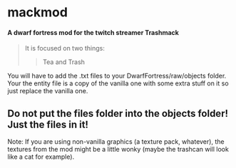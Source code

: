 # mackmod
#### A dwarf fortress mod for the twitch streamer Trashmack

>It is focused on two things:
>>Tea
>>and Trash

You will have to add the .txt files to your DwarfFortress/raw/objects folder.
Your the entity file is a copy of the vanilla one with some extra stuff on it so just replace the vanilla one.
## Do not put the files folder into the objects folder! Just the files in it!

Note: If you are using non-vanilla graphics (a texture pack, whatever), the textures from the mod might be a little wonky (maybe the trashcan will look like a cat for example).
